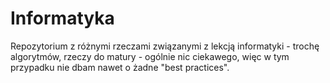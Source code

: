 # Informatyka

Repozytorium z różnymi rzeczami związanymi z lekcją informatyki - trochę algorytmów, rzeczy do matury - ogólnie nic ciekawego, więc w tym przypadku nie dbam nawet o żadne "best practices".
